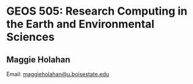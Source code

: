 # GEOS 505: Research Computing in the Earth and Environmental Sciences

## Maggie Holahan

Email: [maggieholahan@u.boisestate.edu](mailto:maggieholahan@u.boisestate.edu)
